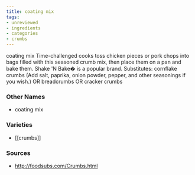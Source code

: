 ```yaml
---
title: coating mix
tags:
- unreviewed
- ingredients
- categories
- crumbs
---
```

coating mix Time-challenged cooks toss chicken pieces or pork chops into bags filled with this seasoned crumb mix, then place them on a pan and bake them. Shake 'N Bake� is a popular brand. Substitutes: cornflake crumbs (Add salt, paprika, onion powder, pepper, and other seasonings if you wish.) OR breadcrumbs OR cracker crumbs

### Other Names

* coating mix

### Varieties

* [[crumbs]]

### Sources
* http://foodsubs.com/Crumbs.html
